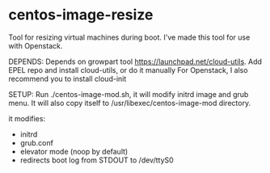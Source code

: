 centos-image-resize
===================

Tool for resizing virtual machines during boot. I've made this tool for use 
with Openstack.

DEPENDS:
Depends on growpart tool https://launchpad.net/cloud-utils.
Add EPEL repo and install cloud-utils, or do it manually
For Openstack, I also recommend you to install cloud-init

SETUP:
Run ./centos-image-mod.sh, it will modify initrd image and grub menu. It will 
also copy itself to /usr/libexec/centos-image-mod directory.

it modifies:
- initrd
- grub.conf
 - elevator mode (noop by default)
 - redirects boot log from STDOUT to /dev/ttyS0
